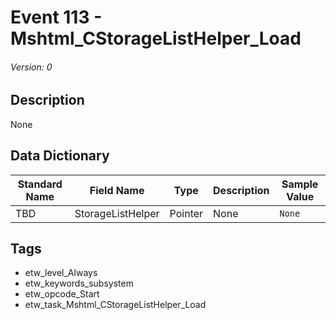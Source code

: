 # Event 113 - Mshtml_CStorageListHelper_Load
###### Version: 0

## Description
None

## Data Dictionary
|Standard Name|Field Name|Type|Description|Sample Value|
|---|---|---|---|---|
|TBD|StorageListHelper|Pointer|None|`None`|

## Tags
* etw_level_Always
* etw_keywords_subsystem
* etw_opcode_Start
* etw_task_Mshtml_CStorageListHelper_Load